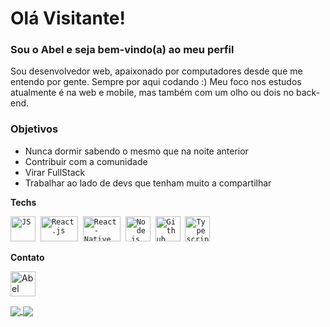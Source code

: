 # Olá Visitante!

### Sou o Abel e seja bem-vindo(a) ao meu perfil 

Sou desenvolvedor web, apaixonado por computadores desde que me entendo por gente. Sempre por aqui codando :) Meu foco nos estudos atualmente é na web e mobile, mas também com um olho ou dois no back-end.

### Objetivos

* Nunca dormir sabendo o mesmo que na noite anterior
* Contribuir com a comunidade
* Virar FullStack
* Trabalhar ao lado de devs que tenham muito a compartilhar

**Techs**
<p align="left">
<code><img src="https://user-images.githubusercontent.com/51785898/91357834-3eb8df00-e7c8-11ea-9936-0ce666ac2a11.png" alt="JS" width="40" height="40"/></code>&nbsp;
<code><img src="https://user-images.githubusercontent.com/51785898/91357843-411b3900-e7c8-11ea-8161-3e8191a6cde2.png" alt="React.js" width="60" height="40" /></code>&nbsp;
<code><img src="https://user-images.githubusercontent.com/51785898/91357845-424c6600-e7c8-11ea-9457-53c06cf3b6ed.png" alt="React-Native" width="60" height="40" /></code>&nbsp;
<code><img src="https://user-images.githubusercontent.com/51785898/91357850-44162980-e7c8-11ea-966c-a7ebaba08ba3.png" alt="Node.js" width="40" height="40"/></code>&nbsp;
<code><img src="https://user-images.githubusercontent.com/51785898/91358353-0cf44800-e7c9-11ea-9a54-0a988aa2837c.png" alt="Github" width="40" height="40"/></code>&nbsp;
<code><img src="https://user-images.githubusercontent.com/51785898/91358426-3319e800-e7c9-11ea-9df0-b5a207cecfce.png" alt="Typescript" width="40" height="40"/></code>&nbsp;
</p>

**Contato**
<p align="left">
<a href="https://www.linkedin.com/in/abel-magnago/" target="blank"><img align="center" src="https://cdn.jsdelivr.net/npm/simple-icons@3.0.1/icons/linkedin.svg" alt="Abel Magnago" height="40" width="40" /></a> &nbsp;&nbsp;
</p>


<a href="https://github.com/anuraghazra/github-readme-stats">
  <img align="center" src="https://github-readme-stats.vercel.app/api?username=abelmagnag0&show_icons=true&theme=dracula" />
</a>
<a href="https://github.com/anuraghazra/github-readme-stats">
  <img align="center" src="https://github-readme-stats.vercel.app/api/top-langs/?username=abelmagnag0&show_icons=true&theme=dracula" />
</a>
